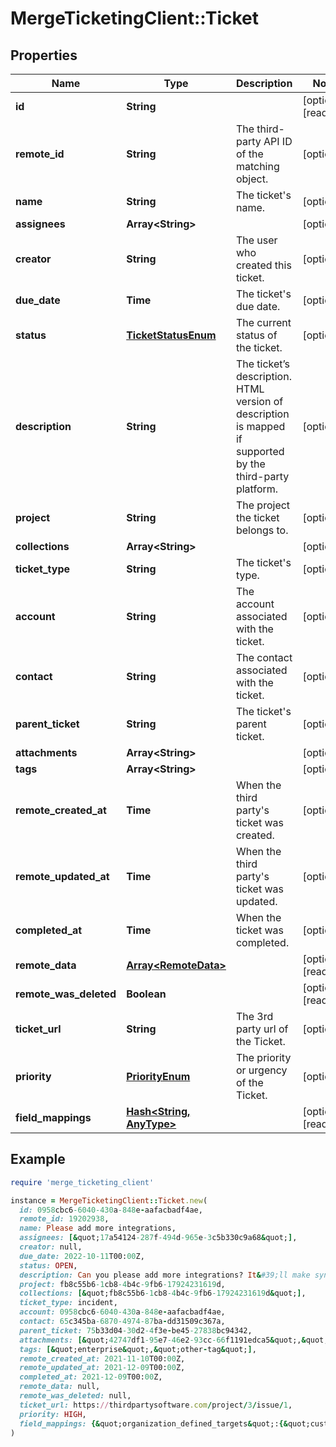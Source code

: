 # MergeTicketingClient::Ticket

## Properties

| Name | Type | Description | Notes |
| ---- | ---- | ----------- | ----- |
| **id** | **String** |  | [optional][readonly] |
| **remote_id** | **String** | The third-party API ID of the matching object. | [optional] |
| **name** | **String** | The ticket&#39;s name. | [optional] |
| **assignees** | **Array&lt;String&gt;** |  | [optional] |
| **creator** | **String** | The user who created this ticket. | [optional] |
| **due_date** | **Time** | The ticket&#39;s due date. | [optional] |
| **status** | [**TicketStatusEnum**](TicketStatusEnum.md) | The current status of the ticket. | [optional] |
| **description** | **String** | The ticket’s description. HTML version of description is mapped if supported by the third-party platform. | [optional] |
| **project** | **String** | The project the ticket belongs to. | [optional] |
| **collections** | **Array&lt;String&gt;** |  | [optional] |
| **ticket_type** | **String** | The ticket&#39;s type. | [optional] |
| **account** | **String** | The account associated with the ticket. | [optional] |
| **contact** | **String** | The contact associated with the ticket. | [optional] |
| **parent_ticket** | **String** | The ticket&#39;s parent ticket. | [optional] |
| **attachments** | **Array&lt;String&gt;** |  | [optional] |
| **tags** | **Array&lt;String&gt;** |  | [optional] |
| **remote_created_at** | **Time** | When the third party&#39;s ticket was created. | [optional] |
| **remote_updated_at** | **Time** | When the third party&#39;s ticket was updated. | [optional] |
| **completed_at** | **Time** | When the ticket was completed. | [optional] |
| **remote_data** | [**Array&lt;RemoteData&gt;**](RemoteData.md) |  | [optional][readonly] |
| **remote_was_deleted** | **Boolean** |  | [optional][readonly] |
| **ticket_url** | **String** | The 3rd party url of the Ticket. | [optional] |
| **priority** | [**PriorityEnum**](PriorityEnum.md) | The priority or urgency of the Ticket. | [optional] |
| **field_mappings** | [**Hash&lt;String, AnyType&gt;**](AnyType.md) |  | [optional][readonly] |

## Example

```ruby
require 'merge_ticketing_client'

instance = MergeTicketingClient::Ticket.new(
  id: 0958cbc6-6040-430a-848e-aafacbadf4ae,
  remote_id: 19202938,
  name: Please add more integrations,
  assignees: [&quot;17a54124-287f-494d-965e-3c5b330c9a68&quot;],
  creator: null,
  due_date: 2022-10-11T00:00Z,
  status: OPEN,
  description: Can you please add more integrations? It&#39;ll make syncing data much easier!,
  project: fb8c55b6-1cb8-4b4c-9fb6-17924231619d,
  collections: [&quot;fb8c55b6-1cb8-4b4c-9fb6-17924231619d&quot;],
  ticket_type: incident,
  account: 0958cbc6-6040-430a-848e-aafacbadf4ae,
  contact: 65c345ba-6870-4974-87ba-dd31509c367a,
  parent_ticket: 75b33d04-30d2-4f3e-be45-27838bc94342,
  attachments: [&quot;42747df1-95e7-46e2-93cc-66f1191edca5&quot;,&quot;92f972d0-2526-434b-9409-4c3b468e08f0&quot;],
  tags: [&quot;enterprise&quot;,&quot;other-tag&quot;],
  remote_created_at: 2021-11-10T00:00Z,
  remote_updated_at: 2021-12-09T00:00Z,
  completed_at: 2021-12-09T00:00Z,
  remote_data: null,
  remote_was_deleted: null,
  ticket_url: https://thirdpartysoftware.com/project/3/issue/1,
  priority: HIGH,
  field_mappings: {&quot;organization_defined_targets&quot;:{&quot;custom_key&quot;:&quot;custom_value&quot;},&quot;linked_account_defined_targets&quot;:{&quot;custom_key&quot;:&quot;custom_value&quot;}}
)
```


